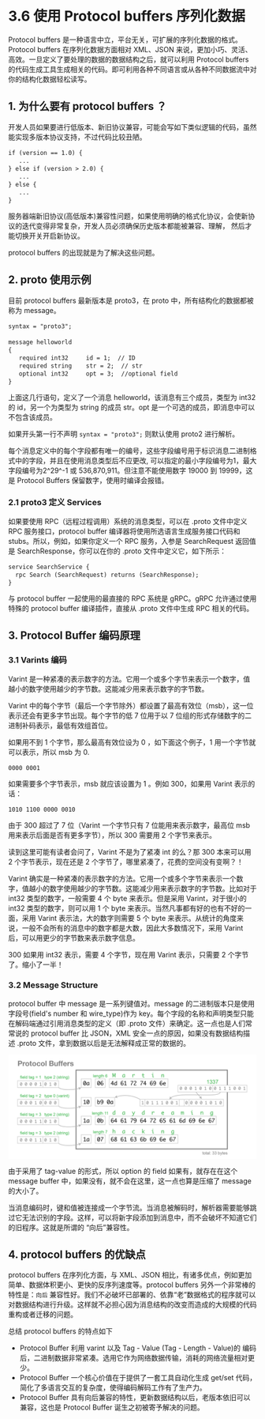 # 3.6 使用 Protocol buffers 序列化数据

Protocol buffers 是一种语言中立，平台无关，可扩展的序列化数据的格式。
Protocol buffers 在序列化数据方面相对 XML、JSON 来说，更加小巧、灵活、高效。一旦定义了要处理的数据的数据结构之后，就可以利用 Protocol buffers 的代码生成工具生成相关的代码。即可利用各种不同语言或从各种不同数据流中对你的结构化数据轻松读写。


## 1. 为什么要有 protocol buffers ？

开发人员如果要进行低版本、新旧协议兼容，可能会写如下类似逻辑的代码，虽然能实现多版本协议支持，不过代码比较丑陋。

```
if (version == 1.0) {
   ...
} else if (version > 2.0) {
   ...
} else {
   ...
}
```

服务器端新旧协议(高低版本)兼容性问题，如果使用明确的格式化协议，会使新协议的迭代变得非常复杂，开发人员必须确保历史版本都能被兼容、理解， 然后才能切换开关开启新协议。

protocol buffers 的出现就是为了解决这些问题。


## 2. proto 使用示例 
目前 protocol buffers 最新版本是 proto3，在 proto 中，所有结构化的数据都被称为 message。

```
syntax = "proto3";

message helloworld
{ 
   required int32     id = 1;  // ID 
   required string    str = 2;  // str 
   optional int32     opt = 3;  //optional field 
}
```

上面这几行语句，定义了一个消息 helloworld，该消息有三个成员，类型为 int32 的 id，另一个为类型为 string 的成员 str。opt 是一个可选的成员，即消息中可以不包含该成员。

如果开头第一行不声明 `syntax = "proto3";` 则默认使用 proto2 进行解析。

每个消息定义中的每个字段都有唯一的编号，这些字段编号用于标识消息二进制格式中的字段，并且在使用消息类型后不应更改, 可以指定的最小字段编号为1，最大字段编号为2^29^-1 或 536,870,911。但注意不能使用数字 19000 到 19999，这是 Protocol Buffers 保留数字，使用时编译会报错。


### 2.1 proto3 定义 Services

如果要使用 RPC（远程过程调用）系统的消息类型，可以在 .proto 文件中定义 RPC 服务接口，protocol buffer 编译器将使用所选语言生成服务接口代码和 stubs。所以，例如，如果你定义一个 RPC 服务，入参是 SearchRequest 返回值是 SearchResponse，你可以在你的 .proto 文件中定义它，如下所示：

```
service SearchService {
  rpc Search (SearchRequest) returns (SearchResponse);
}
```
与 protocol buffer 一起使用的最直接的 RPC 系统是 gRPC。gRPC 允许通过使用特殊的 protocol buffer 编译插件，直接从 .proto 文件中生成 RPC 相关的代码。

## 3. Protocol Buffer 编码原理

### 3.1 Varints 编码

Varint 是一种紧凑的表示数字的方法。它用一个或多个字节来表示一个数字，值越小的数字使用越少的字节数。这能减少用来表示数字的字节数。

Varint 中的每个字节（最后一个字节除外）都设置了最高有效位（msb），这一位表示还会有更多字节出现。每个字节的低 7 位用于以 7 位组的形式存储数字的二进制补码表示，最低有效组首位。

如果用不到 1 个字节，那么最高有效位设为 0 ，如下面这个例子，1 用一个字节就可以表示，所以 msb 为 0.

```
0000 0001
```
如果需要多个字节表示，msb 就应该设置为 1 。例如 300，如果用 Varint 表示的话：
```
1010 1100 0000 0010
```
由于 300 超过了 7 位（Varint 一个字节只有 7 位能用来表示数字，最高位 msb 用来表示后面是否有更多字节），所以 300 需要用 2 个字节来表示。


读到这里可能有读者会问了，Varint 不是为了紧凑 int 的么？那 300 本来可以用 2 个字节表示，现在还是 2 个字节了，哪里紧凑了，花费的空间没有变啊？！

Varint 确实是一种紧凑的表示数字的方法。它用一个或多个字节来表示一个数字，值越小的数字使用越少的字节数。这能减少用来表示数字的字节数。比如对于 int32 类型的数字，一般需要 4 个 byte 来表示。但是采用 Varint，对于很小的 int32 类型的数字，则可以用 1 个 byte 来表示。当然凡事都有好的也有不好的一面，采用 Varint 表示法，大的数字则需要 5 个 byte 来表示。从统计的角度来说，一般不会所有的消息中的数字都是大数，因此大多数情况下，采用 Varint 后，可以用更少的字节数来表示数字信息。

300 如果用 int32 表示，需要 4 个字节，现在用 Varint 表示，只需要 2 个字节了。缩小了一半！

### 3.2 Message Structure

protocol buffer 中 message 是一系列键值对。message 的二进制版本只是使用字段号(field's number 和 wire_type)作为 key。每个字段的名称和声明类型只能在解码端通过引用消息类型的定义（即 .proto 文件）来确定。这一点也是人们常常说的 protocol buffer 比 JSON，XML 安全一点的原因，如果没有数据结构描述 .proto 文件，拿到数据以后是无法解释成正常的数据的。

<div  align="center">
	<img src="../assets/protobuf_example.png" width = "650"  align=center />
</div> 

由于采用了 tag-value 的形式，所以 option 的 field 如果有，就存在在这个 message buffer 中，如果没有，就不会在这里，这一点也算是压缩了 message 的大小了。

当消息编码时，键和值被连接成一个字节流。当消息被解码时，解析器需要能够跳过它无法识别的字段。这样，可以将新字段添加到消息中，而不会破坏不知道它们的旧程序。这就是所谓的 “向后”兼容性。

## 4. protocol buffers 的优缺点

protocol buffers 在序列化方面，与 XML、JSON 相比，有诸多优点，例如更加简单、数据体积更小、更快的反序列速度等。protocol buffers 另外一个非常棒的特性是：`向后` 兼容性好。我们不必破坏已部署的、依靠“老”数据格式的程序就可以对数据结构进行升级。这样就不必担心因为消息结构的改变而造成的大规模的代码重构或者迁移的问题。

总结 protocol buffers 的特点如下

- Protocol Buffer 利用 varint 以及 Tag - Value (Tag - Length - Value)的 编码后，二进制数据非常紧凑。选用它作为网络数据传输，消耗的网络流量相对更少。
- Protocol Buffer 一个核心价值在于提供了一套工具自动化生成 get/set 代码，简化了多语言交互的复杂度，使得编码解码工作有了生产力。
- Protocol Buffer 具有向后兼容的特性，更新数据结构以后，老版本依旧可以兼容，这也是 Protocol Buffer 诞生之初被寄予解决的问题。